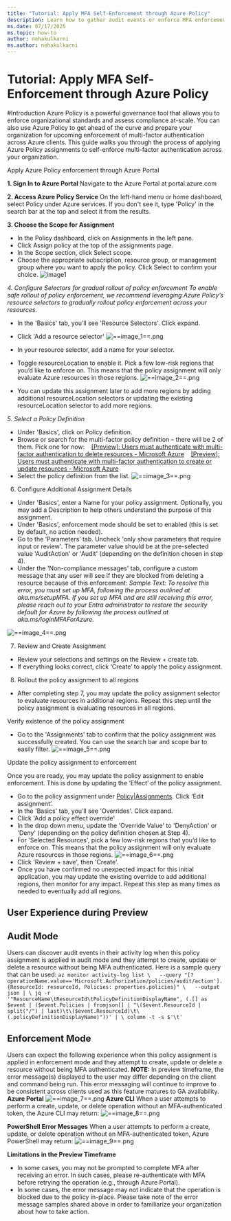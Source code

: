 ```yaml
---
title: "Tutorial: Apply MFA Self-Enforcement through Azure Policy"
description: Learn how to gather audit events or enforce MFA enforcement on your environment
ms.date: 07/17/2025
ms.topic: how-to
author: nehakulkarni
ms.author: nehakulkarni
---
```

# Tutorial: Apply MFA Self-Enforcement through Azure Policy

#Introduction
Azure Policy is a powerful governance tool that allows you to enforce organizational standards and assess compliance at-scale. You can also use Azure Policy to get ahead of the curve and prepare your organization for upcoming enforcement of multi-factor authentication across Azure clients.
This guide walks you through the process of applying Azure Policy assignments to self-enforce multi-factor authentication across your organization.

Apply Azure Policy enforcement through Azure Portal

**1. Sign In to Azure Portal**
Navigate to the Azure Portal at portal.azure.com

**2. Access Azure Policy Service**
On the left-hand menu or home dashboard, select Policy under Azure services. If you don't see it, type 'Policy' in the search bar at the top and select it from the results.


**3. Choose the Scope for Assignment**
- In the Policy dashboard, click on Assignments in the left pane.
- Click Assign policy at the top of the assignments page.
- In the Scope section, click Select scope.
- Choose the appropriate subscription, resource group, or management group where you want to apply the policy. Click Select to confirm your choice.
![image1](/./Desktop/AssignmentScreenshot.png)

*4. Configure Selectors for gradual rollout of policy enforcement*
_To enable safe rollout of policy enforcement, we recommend leveraging Azure Policy’s resource selectors to gradually rollout policy enforcement across your resources._
- In the 'Basics' tab, you’ll see 'Resource Selectors'. Click expand.
- Click 'Add a resource selector'
![==image_1==.png](/.attachments/==image_1==-643fd389-400f-42f9-a66d-12606e13cf07.png) 

- In your resource selector, add a name for your selector.
- Toggle resourceLocation to enable it. Pick a few low-risk regions that you’d like to enforce on. This means that the policy assignment will only evaluate Azure resources in those regions.
![==image_2==.png](/.attachments/==image_2==-c7912959-be1b-445d-87bb-1587c073325f.png) 
- You can update this assignment later to add more regions by adding additional resourceLocation selectors or updating the existing resourceLocation selector to add more regions.

*5. Select a Policy Definition*
- Under 'Basics', click on Policy definition.
- Browse or search for the multi-factor policy definition – there will be 2 of them. Pick one for now:
   [[Preview]: Users must authenticate with multi-factor authentication to delete resources - Microsoft Azure](https://ms.portal.azure.com/#view/Microsoft_Azure_Policy/PolicyDetail.ReactView/id/%2Fproviders%2FMicrosoft.Authorization%2FpolicyDefinitions%2Fdb4a9d17-db75-4f46-9fcb-9f9526604417/version/1.0.0-preview/scopes/%5B%22%2Fsubscriptions%2F12015272-f077-4945-81de-a5f607d067e1%22%2C%22%2Fsubscriptions%2F0ba674a6-9fde-43b4-8370-a7e16fdf0641%22%5D/contextRender/)
   [[Preview]: Users must authenticate with multi-factor authentication to create or update resources - Microsoft Azure](https://ms.portal.azure.com/#view/Microsoft_Azure_Policy/PolicyDetail.ReactView/id/%2Fproviders%2FMicrosoft.Authorization%2FpolicyDefinitions%2F4e6c27d5-a6ee-49cf-b2b4-d8fe90fa2b8b/version/1.0.0-preview/scopes/%5B%22%2Fsubscriptions%2F12015272-f077-4945-81de-a5f607d067e1%22%2C%22%2Fsubscriptions%2F0ba674a6-9fde-43b4-8370-a7e16fdf0641%22%5D/contextRender/)
- Select the policy definition from the list.
![==image_3==.png](/.attachments/==image_3==-a0099b88-e590-499e-b133-3ee4c26e3d68.png) 

6. Configure Additional Assignment Details
- Under 'Basics', enter a Name for your policy assignment. Optionally, you may add a Description to help others understand the purpose of this assignment.
- Under 'Basics', enforcement mode should be set to enabled (this is set by default, no action needed).
- Go to the ‘Parameters’ tab. Uncheck 'only show parameters that require input or review'. The parameter value should be at the pre-selected value 'AuditAction' or 'Audit' (depending on the definition chosen in step 4).
- Under the 'Non-compliance messages' tab, configure a custom message that any user will see if they are blocked from deleting a resource because of this enforcement:
_Sample Text: To resolve this error, you must set up MFA, following the process outlined at aka.ms/setupMFA. If you set up MFA and are still receiving this error, please reach out to your Entra administrator to restore the security default for Azure by following the process outlined at aka.ms/loginMFAForAzure._

![==image_4==.png](/.attachments/==image_4==-861ded77-fbc3-4a9c-a9f5-865ceace984a.png) 

7. Review and Create Assignment
- Review your selections and settings on the Review + create tab.
- If everything looks correct, click ‘Create’ to apply the policy assignment.

8. Rollout the policy assignment to all regions
- After completing step 7, you may update the policy assignment selector to evaluate resources in additional regions. Repeat this step until the policy assignment is evaluating resources in all regions.

Verify existence of the policy assignment
- Go to the 'Assignments' tab to confirm that the policy assignment was successfully created. You can use the search bar and scope bar to easily filter.
![==image_5==.png](/.attachments/==image_5==-886d113d-43a3-4e40-bc4b-17141c08b5cc.png) 

Update the policy assignment to enforcement

Once you are ready, you may update the policy assignment to enable enforcement. This is done by updating the ‘Effect’ of the policy assignment.
- Go to the policy assignment under [Policy|Assignments](https://portal.azure.com/?subscriptionId=617eb244-7791-4c21-98c5-77f840a7e4ef#view/Microsoft_Azure_Policy/PolicyMenuBlade/~/Overview/scope/%2Fsubscriptions%2F617eb244-7791-4c21-98c5-77f840a7e4ef). Click ‘Edit assignment’.
- In the 'Basics' tab, you’ll see 'Overrides'. Click expand.
- Click 'Add a policy effect override'
- In the drop down menu, update the 'Override Value' to 'DenyAction' or 'Deny' (depending on the policy definition chosen at Step 4).
- For 'Selected Resources', pick a few low-risk regions that you’d like to enforce on. This means that the policy assignment will only evaluate Azure resources in those regions.
![]()![==image_6==.png](/.attachments/==image_6==-29a4bed6-bc29-444f-b99f-a5639a0837fb.png) 
- Click 'Review + save', then 'Create'.
- Once you have confirmed no unexpected impact for this initial application, you may update the existing override to add additional regions, then monitor for any impact. Repeat this step as many times as needed to eventually add all regions.

User Experience during Preview
------------------------------

Audit Mode
----------

Users can discover audit events in their activity log when this policy assignment is applied in audit mode and they attempt to create, update or delete a resource without being MFA authenticated.
Here is a sample query that can be used:
`az monitor activity-log list \
  --query "[?operationName.value=='Microsoft.Authorization/policies/audit/action'].{ResourceId: resourceId, Policies: properties.policies}" \
  --output json | \
jq -r '"ResourceName\tResourceId\tPolicyDefinitionDisplayName", (.[] as $event | ($event.Policies | fromjson[] | "\($event.ResourceId | split("/") | last)\t\($event.ResourceId)\t\(.policyDefinitionDisplayName)"))' | \
column -t -s $'\t'`

Enforcement Mode
----------------

Users can expect the following experience when this policy assignment is applied in enforcement mode and they attempt to create, update or delete a resource without being MFA authenticated.
**NOTE:** In preview timeframe, the error message(s) displayed to the user may differ depending on the client and command being run. This error messaging will continue to improve to be consistent across clients used as this feature matures to GA availability.
**Azure Portal**
![==image_7==.png](/.attachments/==image_7==-4334daf6-8bea-4c9a-b95d-5a9601b1d24c.png) 
**Azure CLI**
When a user attempts to perform a create, update, or delete operation without an MFA-authenticated token, the Azure CLI may return:
![==image_8==.png](/.attachments/==image_8==-4a887f1b-1859-4c31-bfdf-632b716aa80f.png) 

**PowerShell Error Messages**
When a user attempts to perform a create, update, or delete operation without an MFA-authenticated token, Azure PowerShell may return:
![==image_9==.png](/.attachments/==image_9==-68867215-bed9-4b0c-a71c-fc5529fce79e.png) 

**Limitations in the Preview Timeframe**
*   In some cases, you may not be prompted to complete MFA after receiving an error. In such cases, please re-authenticate with MFA before retrying the operation (e.g., through Azure Portal).
*   In some cases, the error message may not indicate that the operation is blocked due to the policy in-place. Please take note of the error message samples shared above in order to familiarize your organization about how to take action.
